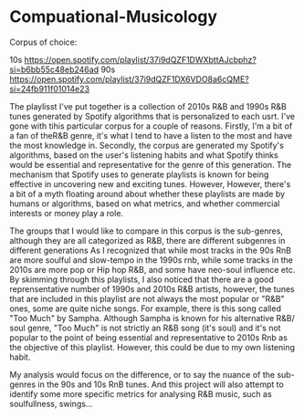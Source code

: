 # Compuational-Musicology

Corpus of choice: 

10s https://open.spotify.com/playlist/37i9dQZF1DWXbttAJcbphz?si=b6bb55c48eb246ad
90s https://open.spotify.com/playlist/37i9dQZF1DX6VDO8a6cQME?si=24fb911f01014e23


The playlisst I've put together is a collection of 2010s R&B and 1990s R&B tunes generated by Spotify algorithms that is personalized to each usrt. I've gone with tihis particular corpus for a couple of reasons. Firstly, I'm a bit of a fan of theR&B genre, it's what I tend to have a listen to the most and have the most knowledge in.
Secondly, the corpus are generated my Spotify's algorithms, based on the user's listening habits and what Spotify thinks would be essential and representative for the genre of this generation. The mechanism that Spotify uses to generate playlists is known for being effective in uncovering new and exciting tunes. However, However, there's a bit of a myth floating around about whether these playlists are made by humans or algorithms, based on what metrics, and whether commercial interests or money play a role.


The groups that I would like to compare in this corpus is the sub-genres, although they are all categorized as R&B, there are different subgenres in different generations  As I recognized that while most tracks in the 90s RnB are more soulful and slow-tempo in the 1990s rnb, while some tracks in the 2010s are more pop or Hip hop R&B, and some have neo-soul influence etc. By skimming through this playlists, I also noticed that there are a good reprensentative number of 1990s and 2010s R&B artists, however, the tunes that are included in this playlist are not always the most popular or "R&B" ones, some are quite niche songs. For example, there is this song called "Too Much" by Sampha. Although Sampha is known for his alternative R&B/ soul genre, "Too Much" is not strictly an R&B song (it's soul) and it's not popular to the point of being essential and representative to 2010s Rnb as the objective of this playlist. However, this could be due to my own listening habit.

My analysis would focus on the difference, or to say the nuance of the sub-genres in the 90s and 10s RnB tunes. And this project will also attempt to identify some more specific metrics for analysing R&B music, such as soulfullness, swings...

